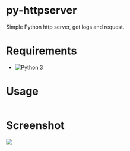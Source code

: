 # py-httpserver
Simple Python http server, get logs and request.

# Requirements
- ![Python 3](www.python.org/releases/3.0/)
 
# Usage
```python3 py-http.py
```

# Screenshot
![](https://github.com/leak37/py-httpserver/blob/main/20210112_174702.jpg)
